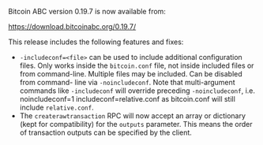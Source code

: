 Bitcoin ABC version 0.19.7 is now available from:

  <https://download.bitcoinabc.org/0.19.7/>

This release includes the following features and fixes:
 - `-includeconf=<file>` can be used to include additional configuration files.
  Only works inside the `bitcoin.conf` file, not inside included files or from
  command-line. Multiple files may be included. Can be disabled from command-
  line via `-noincludeconf`. Note that multi-argument commands like
  `-includeconf` will override preceding `-noincludeconf`, i.e.
    noincludeconf=1
    includeconf=relative.conf
  as bitcoin.conf will still include `relative.conf`.
 - The `createrawtransaction` RPC will now accept an array or dictionary (kept for compatibility) for the `outputs` parameter. This means the order of transaction outputs can be specified by the client.
